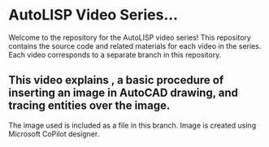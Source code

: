 # AutoLISP Video Series...

Welcome to the repository for the AutoLISP video series! This repository contains the source code and related materials for each video in the series. Each video corresponds to a separate branch in this repository.

## This video explains , a basic procedure of inserting an image in AutoCAD drawing, and tracing entities over the image.

The image used is included as a file in this branch. Image is created using Microsoft CoPilot designer.
